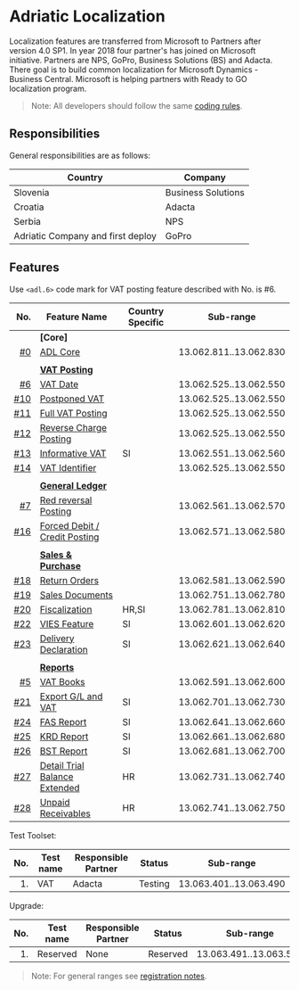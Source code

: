 # Adriatic Localization

Localization features are transferred from Microsoft to Partners after version 4.0 SP1. In year 2018 four partner's has joined on Microsoft initiative. Partners are NPS, GoPro, Business Solutions (BS) and Adacta. There goal is to build common localization for Microsoft Dynamics - Business Central. Microsoft is helping partners with Ready to GO localization program.

> Note: All developers should follow the same [coding rules](doc/CodingRules.md).

## Responsibilities

General responsibilities are as follows:

Country|Company
-------|-------
Slovenia|Business Solutions
Croatia|Adacta
Serbia|NPS
Adriatic Company and first deploy|GoPro


## Features

Use ```<adl.6>``` code mark for VAT posting feature described with No. is #6.  

No.|Feature Name|Country Specific|Sub-range
-:|-|-|-
||**[Core]**||
[#0](/../../issues/0)|[ADL Core](https://github.com/AdriaticOrg/sdd/blob/master/features/ADLCore.md)||13.062.811..13.062.830
|||
||**[VAT Posting](https://github.com/AdriaticOrg/code/issues?q=is%3Aopen+is%3Aissue+project%3AAdriaticOrg%2Fcode%2F1)**|
[#6](/../../issues/6)|[VAT Date](https://github.com/AdriaticOrg/sdd/blob/master/features/VATDate.md)||13.062.525..13.062.550
[#10](/../../issues/10)|[Postponed VAT](https://github.com/AdriaticOrg/sdd/blob/master/features/PostponedVAT.md)||13.062.525..13.062.550
[#11](/../../issues/11)|[Full VAT Posting](https://github.com/AdriaticOrg/sdd/blob/master/features/FullVATPosting.md)||13.062.525..13.062.550
[#12](/../../issues/12)|[Reverse Charge Posting](https://github.com/AdriaticOrg/sdd/blob/master/features/ReverseChargePosting.md)||13.062.525..13.062.550
[#13](/../../issues/13)|[Informative VAT](https://github.com/AdriaticOrg/sdd/blob/master/features/InformativeVAT.md)|SI|13.062.551..13.062.560
[#14](/../../issues/14)|[VAT Identifier](https://github.com/AdriaticOrg/sdd/blob/master/features/VATIdentifier.md)||13.062.525..13.062.550
|||
||**[General Ledger](https://github.com/AdriaticOrg/code/issues?q=is%3Aopen+is%3Aissue+project%3AAdriaticOrg%2Fcode%2F2)**||
[#7](/../../issues/7)|[Red reversal Posting](https://github.com/AdriaticOrg/sdd/blob/master/features/RedReversalPosting.md)||13.062.561..13.062.570
[#16](/../../issues/16)|[Forced Debit / Credit Posting](https://github.com/AdriaticOrg/sdd/blob/master/features/ForcedDebitCreditPosting.md)||13.062.571..13.062.580
|||
||**[Sales & Purchase](https://github.com/AdriaticOrg/code/issues?q=is%3Aopen+is%3Aissue+project%3AAdriaticOrg%2Fcode%2F3)**||
[#18](/../../issues/18)|[Return Orders](https://github.com/AdriaticOrg/sdd/blob/master/features/ReturnOrders.md)||13.062.581..13.062.590
[#19](/../../issues/19)|[Sales Documents](https://github.com/AdriaticOrg/sdd/blob/master/features/SalesDocuments.md)||13.062.751..13.062.780
[#20](/../../issues/20)|[Fiscalization](https://github.com/AdriaticOrg/sdd/blob/master/features/Fiscalization.md)|HR,SI|13.062.781..13.062.810
[#22](/../../issues/22)|[VIES Feature](https://github.com/AdriaticOrg/sdd/blob/master/features/VIESFeature.md)|SI|13.062.601..13.062.620
[#23](/../../issues/23)|[Delivery Declaration](https://github.com/AdriaticOrg/sdd/blob/master/features/DeliveryDeclaration.md)|SI|13.062.621..13.062.640
|||
||**[Reports](https://github.com/AdriaticOrg/code/issues?q=is%3Aopen+is%3Aissue+project%3AAdriaticOrg%2Fcode%2F4)**||
[#5](/../../issues/5)|[VAT Books](https://github.com/AdriaticOrg/sdd/blob/master/features/VATBooks.md)||13.062.591..13.062.600
[#21](/../../issues/21)|[Export G/L and VAT](https://github.com/AdriaticOrg/sdd/blob/master/features/ExportGLandVAT.md)|SI|13.062.701..13.062.730
[#24](/../../issues/24)|[FAS Report](https://github.com/AdriaticOrg/sdd/blob/master/features/FAS.md)|SI|13.062.641..13.062.660
[#25](/../../issues/25)|[KRD Report](https://github.com/AdriaticOrg/sdd/blob/master/features/KRD.md)|SI|13.062.661..13.062.680
[#26](/../../issues/26)|[BST Report](https://github.com/AdriaticOrg/sdd/blob/master/features/BST.md)|SI|13.062.681..13.062.700
[#27](/../../issues/27)|[Detail Trial Balance Extended](https://github.com/AdriaticOrg/sdd/blob/master/features/DetailTrialBalanceExtended.md)|HR|13.062.731..13.062.740
[#28](/../../issues/28)|[Unpaid Receivables](https://github.com/AdriaticOrg/sdd/blob/master/features/UnpaidReceivables.md)|HR|13.062.741..13.062.750

Test Toolset:

No.|Test name|Responsible Partner|Status|Sub-range
--:|---------|-------------------|------|---------
1.|VAT|Adacta|Testing|13.063.401..13.063.490

Upgrade:

No.|Test name|Responsible Partner|Status|Sub-range
--:|---------|-------------------|------|---------
1.|Reserved|None|Reserved|13.063.491..13.063.500

> Note: For general ranges see [registration notes](/AdriaticOrg/app/blob/master/Registration.md).